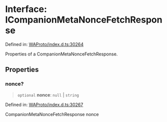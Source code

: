 # Interface: ICompanionMetaNonceFetchResponse

Defined in: [WAProto/index.d.ts:30264](https://github.com/Fokusdotid/bail/blob/3856b89f13bbe82f2e10396a28cd4ef2089de845/WAProto/index.d.ts#L30264)

Properties of a CompanionMetaNonceFetchResponse.

## Properties

### nonce?

> `optional` **nonce**: `null` \| `string`

Defined in: [WAProto/index.d.ts:30267](https://github.com/Fokusdotid/bail/blob/3856b89f13bbe82f2e10396a28cd4ef2089de845/WAProto/index.d.ts#L30267)

CompanionMetaNonceFetchResponse nonce
